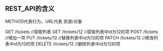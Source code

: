 ## REST_API的含义

METHOD代表行为，URL代表 资源/对象

GET /tickets //获取列表
GET /tickets/12 //获取列表中id为12的项
POST /tickets //增加一项
PUT /tickets/12 //替换列表中id为12的项
PATCH /tickets/12 //修改列表中id为12的项
DELETE /tickets/12 //删除列表中id为12的项
